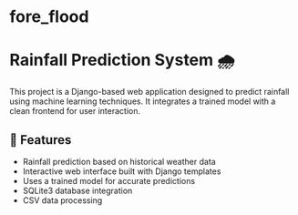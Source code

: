 # fore_flood
# Rainfall Prediction System 🌧️

This project is a Django-based web application designed to predict rainfall using machine learning techniques. It integrates a trained model with a clean frontend for user interaction.

## 🚀 Features

- Rainfall prediction based on historical weather data
- Interactive web interface built with Django templates
- Uses a trained model for accurate predictions
- SQLite3 database integration
- CSV data processing
